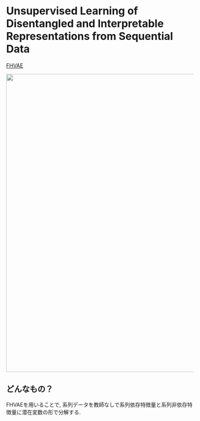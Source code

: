 # Unsupervised Learning of Disentangled and Interpretable Representations from Sequential Data
[FHVAE](https://arxiv.org/pdf/1709.07902.pdf)

 <img src = "https://user-images.githubusercontent.com/37444351/45338952-f5ffbf80-b5ca-11e8-86b3-67b69443cab2.png" width=800>

## どんなもの？
FHVAEを用いることで, 系列データを教師なしで系列依存特徴量と系列非依存特徴量に潜在変数の形で分解する. 
